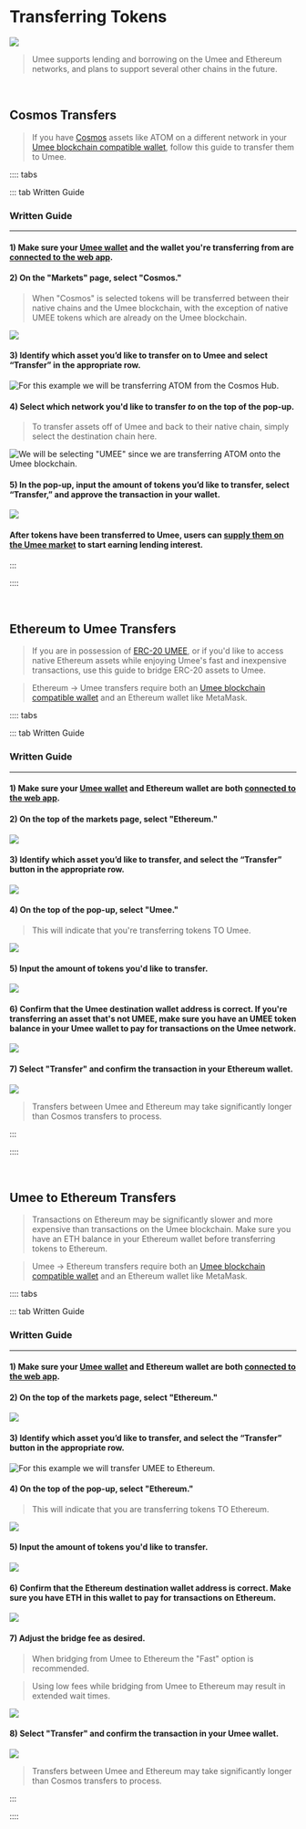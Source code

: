 # Transferring Tokens

![](/bg/transferring-tokens.png)

> Umee supports lending and borrowing on the Umee and Ethereum networks, and plans to support several other chains in the future.

<br>

## Cosmos Transfers

> If you have [Cosmos](/learn-the-basics/cosmos-basics/what-is-cosmos) assets like ATOM on a different network in your [Umee blockchain compatible wallet](/users/getting-started/creating-wallet), follow this guide to transfer them to Umee.

:::: tabs

::: tab Written Guide

### Written Guide

****

#### 1) Make sure your [Umee wallet](/users/getting-started/creating-wallet.html#creating-an-umee-blockchain-compatible-wallet) and the wallet you're transferring from are [connected to the web app](/users/using-the-web-app/connecting-app).

#### 2) On the "Markets" page, select "Cosmos."

> When "Cosmos" is selected tokens will be transferred between their native chains and the Umee blockchain, with the exception of native UMEE tokens which are already on the Umee blockchain.

![](/bg/ibc-1.png)

#### 3) Identify which asset you’d like to transfer on to Umee and select “Transfer” in the appropriate row.

![For this example we will be transferring ATOM from the Cosmos Hub.](/bg/ibc-2.png)

#### 4) Select which network you'd like to transfer _**to**_ on the top of the pop-up.

> To transfer assets off of Umee and back to their native chain, simply select the destination chain here.

![We will be selecting "UMEE" since we are transferring ATOM onto the Umee blockchain.](/bg/ibc-3.png)

#### 5) In the pop-up, input the amount of tokens you’d like to transfer, select “Transfer,” and approve the transaction in your wallet.

![](/bg/ibc-4.png)

#### After tokens have been transferred to Umee, users can [supply them on the Umee market](/users/using-the-web-app/supply-withdraw) to start earning lending interest.

:::

::::

<br>

## Ethereum to Umee Transfers

> If you are in possession of [ERC-20 UMEE](/overview/umee-token/token-format), or if you'd like to access native Ethereum assets while enjoying Umee's fast and inexpensive transactions, use this guide to bridge ERC-20 assets to Umee.

> Ethereum -> Umee transfers require both an [Umee blockchain compatible wallet](/users/getting-started/creating-wallet) and an Ethereum wallet like MetaMask.

:::: tabs

::: tab Written Guide

### Written Guide

****

#### 1) Make sure your [Umee wallet](/users/getting-started/creating-wallet) and Ethereum wallet are both [connected to the web app](/users/using-the-web-app/connecting-app).

#### 2) On the top of the markets page, select "Ethereum."

![](/bg/eth-to-umee-1.png)

#### 3) Identify which asset you’d like to transfer, and select the “Transfer” button in the appropriate row.

![](/bg/eth-to-umee-2.png)

#### 4) On the top of the pop-up, select "Umee."

> This will indicate that you're transferring tokens TO Umee.

![](/bg/eth-to-umee-3.png)

#### 5) Input the amount of tokens you'd like to transfer.

![](/bg/eth-to-umee-4.png)

#### 6) Confirm that the Umee destination wallet address is correct. If you're transferring an asset that's not UMEE, make sure you have an UMEE token balance in your Umee wallet to pay for transactions on the Umee network.

![](/bg/eth-to-umee-5.png)

#### 7) Select "Transfer" and confirm the transaction in your Ethereum wallet.

![](/bg/eth-to-umee-6.png)

> Transfers between Umee and Ethereum may take significantly longer than Cosmos transfers to process.

:::

::::

<br>

## Umee to Ethereum Transfers

> Transactions on Ethereum may be significantly slower and more expensive than transactions on the Umee blockchain. Make sure you have an ETH balance in your Ethereum wallet before transferring tokens to Ethereum.

> Umee -> Ethereum transfers require both an [Umee blockchain compatible wallet](/users/getting-started/creating-wallet) and an Ethereum wallet like MetaMask.

:::: tabs

::: tab Written Guide

### Written Guide

****

#### 1) Make sure your [Umee wallet](/users/getting-started/creating-wallet.html#creating-an-umee-blockchain-compatible-wallet) and Ethereum wallet are both [connected to the web app](/users/using-the-web-app/connecting-app).

#### 2) On the top of the markets page, select "Ethereum."

![](/bg/umee-to-eth-1.png)

#### 3) Identify which asset you’d like to transfer, and select the “Transfer” button in the appropriate row.

![For this example we will transfer UMEE to Ethereum.](/bg/umee-to-eth-2.png)

#### 4) On the top of the pop-up, select "Ethereum."

> This will indicate that you are transferring tokens TO Ethereum.

![](/bg/umee-to-eth-3.png)

#### 5) Input the amount of tokens you'd like to transfer.

![](/bg/umee-to-eth-4.png)

#### 6) Confirm that the Ethereum destination wallet address is correct. Make sure you have ETH in this wallet to pay for transactions on Ethereum.

![](/bg/umee-to-eth-5.png)

#### 7) Adjust the bridge fee as desired.

> When bridging from Umee to Ethereum the "Fast" option is recommended.

> Using low fees while bridging from Umee to Ethereum may result in extended wait times.

![](/bg/umee-to-eth-6.png)

#### 8) Select "Transfer" and confirm the transaction in your Umee wallet.

![](/bg/umee-to-eth-7.png)

> Transfers between Umee and Ethereum may take significantly longer than Cosmos transfers to process.

:::

::::